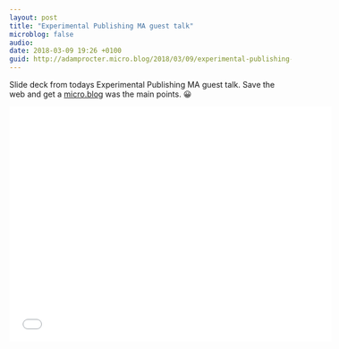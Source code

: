 ```yaml
---
layout: post
title: "Experimental Publishing MA guest talk"
microblog: false
audio: 
date: 2018-03-09 19:26 +0100
guid: http://adamprocter.micro.blog/2018/03/09/experimental-publishing-ma.html
---
```

Slide deck from todays Experimental Publishing MA guest talk. Save the web and get a [micro.blog](http://micro.blog) was the main points. 😀

<iframe src="//slides.com/adamprocter/deck-2/embed" width="576" height="420" scrolling="no" frameborder="0" webkitallowfullscreen mozallowfullscreen allowfullscreen></iframe> 
